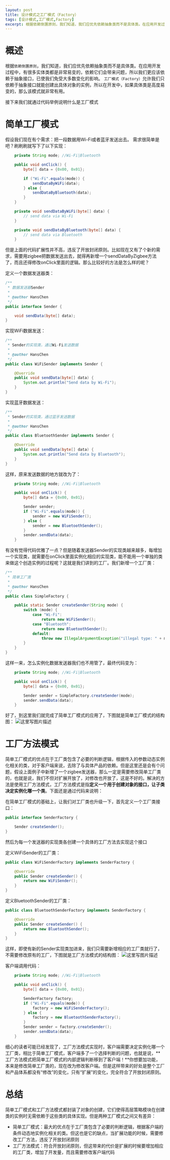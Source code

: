 ```yaml
---
layout: post
title: 设计模式之工厂模式（Factory）
tags: [设计模式,工厂模式,Factory]
excerpt: 根据依赖倒置原则，我们知道，我们应优先依赖抽象类而不是具体类。在应用开发过程中，有很多实体类都是非常易变的，依赖它们会带来问题，所以我们更应该依赖于抽象接口，已使我们免受大多数变化的影响
---
```


# 概述
根据`依赖倒置原则`，我们知道，我们应优先依赖抽象类而不是具体类。在应用开发过程中，有很多实体类都是非常易变的，依赖它们会带来问题，所以我们更应该依赖于抽象接口，已使我们免受大多数变化的影响。
`工厂模式（Factory）`允许我们只依赖于抽象接口就能创建出具体对象的实例，所以在开发中，如果具体类是高度易变的，那么该模式就非常有用。

接下来我们就通过代码举例说明什么是工厂模式

# 简单工厂模式

假设我们现在有个需求：把一段数据用Wi-Fi或者蓝牙发送出去。
需求很简单是吧？刷刷刷就写下了以下实现：
```java
    private String mode; //Wi-Fi|Bluetooth

    public void onClick() {
        byte[] data = {0x00, 0x01};

        if ("Wi-Fi".equals(mode)) {
            sendDataByWiFi(data);
        } else {
            sendDataByBluetooth(data);
        }
    }

    private void sendDataByWiFi(byte[] data) {
        // send data via Wi-Fi
    }

    private void sendDataByBluetooth(byte[] data) {
        // send data via Bluetooth
    }
```
但是上面的代码扩展性并不高，违反了开放封闭原则。比如现在又有了个新的需求，需要用zigbee把数据发送出去，就得再新增一个sendDataByZigbee方法了，而且还得修改onClick里面的逻辑。那么比较好的方法是怎么样的呢？

定义一个数据发送器类：
```java
/**
 * 数据发送器Sender
 *
 * @author HansChen
 */
public interface Sender {

    void sendData(byte[] data);
}
```

实现WiFi数据发送：
```java
/**
 * Sender的实现类，通过Wi-Fi发送数据
 *
 * @author HansChen
 */
public class WiFiSender implements Sender {

    @Override
    public void sendData(byte[] data) {
        System.out.println("Send data by Wi-Fi");
    }
}
```

实现蓝牙数据发送：
```java
/**
 * Sender的实现类，通过蓝牙发送数据
 *
 * @author HansChen
 */
public class BluetoothSender implements Sender {

    @Override
    public void sendData(byte[] data) {
        System.out.println("Send data by Bluetooth");
    }
}
```

这样，原来发送数据的地方就改为了：
```java
    private String mode; //Wi-Fi|Bluetooth

    public void onClick() {
        byte[] data = {0x00, 0x01};

        Sender sender;
        if ("Wi-Fi".equals(mode)) {
            sender = new WiFiSender();
        } else {
            sender = new BluetoothSender();
        }
        sender.sendData(data);
    }
```
有没有觉得代码优雅了一点？但是随着发送器Sender的实现类越来越多，每增加一个实现类，就需要在onClick里面实例化相应的实现类，能不能用一个单独的类来做这个创造实例的过程呢？这就是我们讲到的工厂。我们新增一个工厂类：
```java
/**
 * 简单工厂类
 *
 * @author HansChen
 */
public class SimpleFactory {

    public static Sender createSender(String mode) {
        switch (mode) {
            case "Wi-Fi":
                return new WiFiSender();
            case "Bluetooth":
                return new BluetoothSender();
            default:
                throw new IllegalArgumentException("illegal type: " + mode);
        }
    }
}
```

这样一来，怎么实例化数据发送器我们也不用管了，最终代码变为：
```java
    private String mode; //Wi-Fi|Bluetooth

    public void onClick() {
        byte[] data = {0x00, 0x01};

        Sender sender = SimpleFactory.createSender(mode);
        sender.sendData(data);
    }
```

好了，到这里我们就完成了简单工厂模式的应用了，下图就是简单工厂模式的结构图：
![这里写图片描述](http://img.blog.csdn.net/20161126094812844)

# 工厂方法模式
简单工厂模式的优点在于工厂类包含了必要的判断逻辑，根据传入的参数动态实例化相关的类，对于客户端来说，去除了与具体产品的依赖。但是这里还是会有个问题，假设上面例子中新增了一个zigbee发送器，那么一定是需要修改简单工厂类的，也就是说，我们不但对扩展开放了，对修改也开放了，这是不好的。解决的方法是使用工厂方法模式，工厂方法模式是指**定义一个用于创建对象的接口，让子类决定实例化哪一个类**。下面还是通过代码来说明：

在简单工厂模式的基础上，让我们对工厂类也升级一下，首先定义一个工厂类接口：
```java
public interface SenderFactory {

    Sender createSender();
}
```

然后为每一个发送器的实现类各创建一个具体的工厂方法去实现这个接口

定义WiFiSender的工厂类：
```java
public class WiFiSenderFactory implements SenderFactory {

    @Override
    public Sender createSender() {
        return new WiFiSender();
    }
}
```

定义BluetoothSender的工厂类：
```java
public class BluetoothSenderFactory implements SenderFactory {

    @Override
    public Sender createSender() {
        return new BluetoothSender();
    }
}
```

这样，即使有新的Sender实现类加进来，我们只需要新增相应的工厂类就行了，不需要修改原有的工厂，下图就是工厂方法模式的结构图：
![这里写图片描述](http://img.blog.csdn.net/20161126094834440)

客户端调用代码：
```java
    private String mode; //Wi-Fi|Bluetooth

    public void onClick() {
        byte[] data = {0x00, 0x01};

        SenderFactory factory;
        if ("Wi-Fi".equals(mode)) {
            factory = new WiFiSenderFactory();
        } else {
            factory = new BluetoothSenderFactory();
        }
        Sender sender = factory.createSender();
        sender.sendData(data);
    }
```
细心的读者可能已经发现了，工厂方法模式实现时，客户端需要决定实例化哪一个工厂类，相比于简单工厂模式，客户端多了一个选择判断的问题，也就是说，**工厂方法模式把简单工厂模式的内部逻辑判断移到了客户端！**你想要加功能，本来是修改简单工厂类的，现在改为修改客户端。但是这样带来的好处是整个工厂和产品体系都没有“修改”的变化，只有“扩展”的变化，完全符合了开放封闭原则。

# 总结
简单工厂模式和工厂方法模式都封装了对象的创建，它们使得高层策略模块在创建类的实例时无需依赖于这些类的具体实现。但是两种工厂模式之间又有差异：

 - 简单工厂模式：最大的优点在于工厂类包含了必要的判断逻辑，根据客户端的条件动态地实例化相关的类。但这也是它的缺点，当扩展功能的时候，需要修改工厂方法，违反了开放封闭原则
 - 工厂方法模式：符合开放封闭原则，但这带来的代价是扩展的时候要增加相应的工厂类，增加了开发量，而且需要修改客户端代码